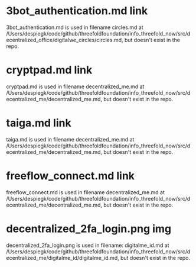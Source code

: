 # 3bot_authentication.md link 
3bot_authentication.md is used in filename circles.md at /Users/despiegk/code/github/threefoldfoundation/info_threefold_now/src/decentralized_office/digitalwe_circles/circles.md, but doesn't exist in the repo.
# cryptpad.md link 
cryptpad.md is used in filename decentralized_me.md at /Users/despiegk/code/github/threefoldfoundation/info_threefold_now/src/decentralized_me/decentralized_me.md, but doesn't exist in the repo.
# taiga.md link 
taiga.md is used in filename decentralized_me.md at /Users/despiegk/code/github/threefoldfoundation/info_threefold_now/src/decentralized_me/decentralized_me.md, but doesn't exist in the repo.
# freeflow_connect.md link 
freeflow_connect.md is used in filename decentralized_me.md at /Users/despiegk/code/github/threefoldfoundation/info_threefold_now/src/decentralized_me/decentralized_me.md, but doesn't exist in the repo.
# decentralized_2fa_login.png img 
decentralized_2fa_login.png is used in filename: digitalme_id.md at /Users/despiegk/code/github/threefoldfoundation/info_threefold_now/src/decentralized_me/digitalme_id/digitalme_id.md, but doesn't exist in the repo.
